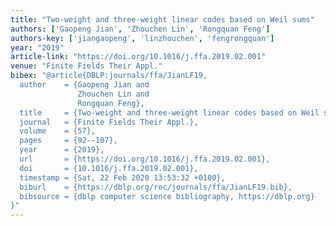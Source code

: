 ```yaml
---
title: "Two-weight and three-weight linear codes based on Weil sums"
authors: ['Gaopeng Jian', 'Zhouchen Lin', 'Rongquan Feng']
authors-key: ['jiangaopeng', 'linzhouchen', 'fengrongquan']
year: "2019"
article-link: "https://doi.org/10.1016/j.ffa.2019.02.001"
venue: "Finite Fields Their Appl."
bibex: "@article{DBLP:journals/ffa/JianLF19,
  author    = {Gaopeng Jian and
               Zhouchen Lin and
               Rongquan Feng},
  title     = {Two-weight and three-weight linear codes based on Weil sums},
  journal   = {Finite Fields Their Appl.},
  volume    = {57},
  pages     = {92--107},
  year      = {2019},
  url       = {https://doi.org/10.1016/j.ffa.2019.02.001},
  doi       = {10.1016/j.ffa.2019.02.001},
  timestamp = {Sat, 22 Feb 2020 13:53:32 +0100},
  biburl    = {https://dblp.org/rec/journals/ffa/JianLF19.bib},
  bibsource = {dblp computer science bibliography, https://dblp.org}
}"
---
```

